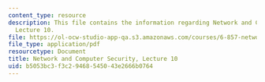 ```yaml
---
content_type: resource
description: This file contains the information regarding Network and Computer Security,
  Lecture 10.
file: https://ol-ocw-studio-app-qa.s3.amazonaws.com/courses/6-857-network-and-computer-security-spring-2014/b5053bc3f3c29468545043e2666b0764_MIT6_857S14_Lec10.pdf
file_type: application/pdf
resourcetype: Document
title: Network and Computer Security, Lecture 10
uid: b5053bc3-f3c2-9468-5450-43e2666b0764
---
```

